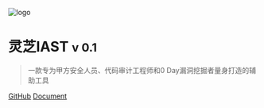 ![logo](https://huoxian.secnium.cn/static/img/lingzhi.f96744eb.png)

# 灵芝IAST <small>v 0.1</small>

> 一款专为甲方安全人员、代码审计工程师和0 Day漏洞挖掘者量身打造的辅助工具

[GitHub](https://github.com/huoxianclub/LingZhi)
[Document](doc/tutorial/intro.md)

<!-- 背景图片 -->

<!-- ![](_media/bg.png) -->

<!-- 背景色 -->
